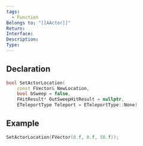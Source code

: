 ```yaml
---
tags:
  - Function
Belongs to: "[[AActor]]"
Return: 
Interface: 
Description: 
Type:
---
```


## Declaration

```cpp
bool SetActorLocation( 
	const FVector& NewLocation, 
	bool bSweep = false, 
	FHitResult* OutSweepHitResult = nullptr, 
	ETeleportType Teleport = ETeleportType::None)
```

## Example

```cpp
SetActorLocation(FVector(0.f, 0.f, 50.f));
```